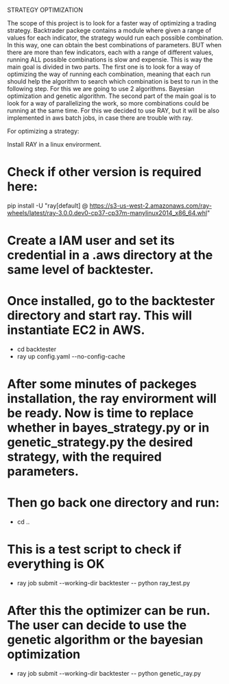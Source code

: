 STRATEGY OPTIMIZATION

The scope of this project is to look for a faster way of optimizing a trading strategy. Backtrader packege contains a module where given a range of values for each indicator, the strategy would run each possible combination. In this way, one can obtain the best combinations of parameters. BUT when there are more than few indicators, each with a range of different values, running ALL possible combinations is slow and expensie. This is way the main goal is divided in two parts. 
The first one is to look for a way of optimizing the way of running each combination, meaning that each run should help the algorithm to search which combination is best to run in the following step. For this we are going to use 2 algorithms. Bayesian optimization and genetic algorithm.
The second part of the main goal is to look for a way of parallelizing the work, so more combinations could be running at the same time. For this we decided to use RAY, but it will be also implemented in aws batch jobs, in case there are trouble with ray.

For optimizing a strategy:

Install RAY in a linux envirorment.
# Check if other version is required here:
pip install -U "ray[default] @ https://s3-us-west-2.amazonaws.com/ray-wheels/latest/ray-3.0.0.dev0-cp37-cp37m-manylinux2014_x86_64.whl"

# Create a IAM user and set its credential in a .aws directory at the same level of backtester.

# Once installed, go to the backtester directory and start ray. This will instantiate EC2 in AWS.
 - cd backtester
 - ray up config.yaml --no-config-cache

# After some minutes of packeges installation, the ray envirorment will be ready. Now is time to replace whether in bayes_strategy.py or in genetic_strategy.py the desired strategy, with the required parameters.

# Then go back one directory and run:
 - cd ..
 # This is a test script to check if everything is OK
 - ray job submit --working-dir backtester -- python ray_test.py  
 # After this the optimizer can be run. The user can decide to use the genetic algorithm or the bayesian optimization
-  ray job submit --working-dir backtester -- python genetic_ray.py   
